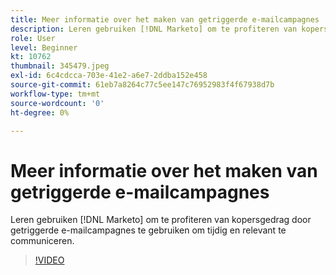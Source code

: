 ```yaml
---
title: Meer informatie over het maken van getriggerde e-mailcampagnes
description: Leren gebruiken [!DNL Marketo] om te profiteren van kopersgedrag door getriggerde e-mailcampagnes te gebruiken om tijdig en relevant te communiceren.
role: User
level: Beginner
kt: 10762
thumbnail: 345479.jpeg
exl-id: 6c4cdcca-703e-41e2-a6e7-2ddba152e458
source-git-commit: 61eb7a8264c77c5ee147c76952983f4f67938d7b
workflow-type: tm+mt
source-wordcount: '0'
ht-degree: 0%

---
```


# Meer informatie over het maken van getriggerde e-mailcampagnes

Leren gebruiken [!DNL Marketo] om te profiteren van kopersgedrag door getriggerde e-mailcampagnes te gebruiken om tijdig en relevant te communiceren.

>[!VIDEO](https://video.tv.adobe.com/v/345479/?quality=12&learn=on)
